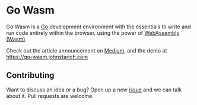 # Go Wasm

Go Wasm is a [Go][] development environment with the essentials to write and run code entirely within the browser, using the power of [WebAssembly (Wasm)][wasm].

Check out the article announcement on [Medium][], and the demo at https://go-wasm.johnstarich.com


[Go]: https://golang.org
[wasm]: https://webassembly.org
[Medium]: https://johnstarich.medium.com/how-to-compile-code-in-the-browser-with-webassembly-b59ffd452c2b

## Contributing

Want to discuss an idea or a bug? Open up a new [issue][] and we can talk about it. Pull requests are welcome.

[issue]: https://github.com/JohnStarich/go-wasm/issues
